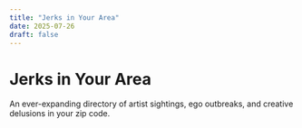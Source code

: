 ```yaml
---
title: "Jerks in Your Area"
date: 2025-07-26
draft: false
---
```


# Jerks in Your Area

An ever-expanding directory of artist sightings, ego outbreaks, and creative delusions in your zip code.